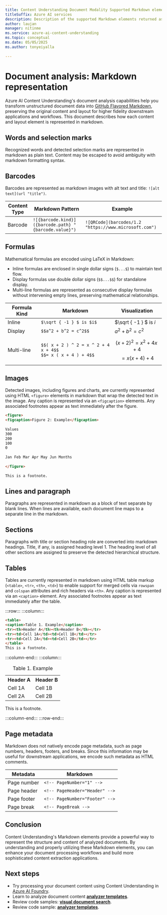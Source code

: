 ```yaml
---
title: Content Understanding Document Modality Supported Markdown elements
titleSuffix: Azure AI services
description: Description of the supported Markdown elements returned as part of the Content Understanding Document response and how to use the response in your applications.
author: laujan
manager: nitinme
ms.service: azure-ai-content-understanding
ms.topic: conceptual
ms.date: 05/05/2025
ms.author: tonyeiyalla
 
---
```

 
# Document analysis: Markdown representation
 
Azure AI Content Understanding's document analysis capabilities help you transform unstructured document data into [GitHub Flavored Markdown](https://github.github.com/gfm), preserving the original content and layout for higher fidelity downstream applications and workflows.  This document describes how each content and layout element is represented in markdown.
 
## Words and selection marks
 
Recognized words and detected selection marks are represented in markdown as plain text.  Content may be escaped to avoid ambiguity with markdown formatting syntax.
 
## Barcodes
 
Barcodes are represented as markdown images with alt text and title: `![alt text](url "title")`.
 
| Content Type | Markdown Pattern | Example |
| --- | --- | --- |
| Barcode | `![{barcode.kind}]({barcode.path} "{barcode.value}")` | `![QRCode](barcodes/1.2 "https://www.microsoft.com")` |
 
## Formulas
 
Mathematical formulas are encoded using LaTeX in Markdown:
 
* Inline formulas are enclosed in single dollar signs (`$...$`) to maintain text flow.
* Display formulas use double dollar signs (`$$...$$`) for standalone display.
* Multi-line formulas are represented as consecutive display formulas without intervening empty lines, preserving mathematical relationships.
 
| Formula Kind | Markdown | Visualization |
| --- | --- | --- |
| Inline | `$\sqrt { -1 } $ is $i$` | $\sqrt { -1 } $ is $i$
| Display | `$$a^2 + b^2 = c^2$$` | $a^2 + b^2 = c^2$ |
| Multi-line | `$$( x + 2 ) ^ 2 = x ^ 2 + 4 x + 4$$`<br/>`$$= x ( x + 4 ) + 4$$` | $$( x + 2 ) ^ 2 = x ^ 2 + 4 x + 4$$ $$= x ( x + 4 ) + 4$$ |
 
## Images
 
Detected images, including figures and charts, are currently represented using HTML `<figure>` elements in markdown that wrap the detected text in the image.  Any caption is represented via an `<figcaption>` elements.  Any associated footnotes appear as text immediately after the figure.
 
``` md
<figure>
<figcaption>Figure 2: Example</figcaption>
 
Values
300
200
100
0
 
Jan Feb Mar Apr May Jun Months
 
</figure>
 
This is a footnote.
```
 
## Lines and paragraph
 
Paragraphs are represented in markdown as a block of text separate by blank lines.
When lines are available, each document line maps to a separate line in the markdown.
 
## Sections
 
Paragraphs with title or section heading role are converted into markdown headings.  Title, if any, is assigned heading level 1.  The heading level of all other sections are assigned to preserve the detected hierarchical structure.
 
## Tables
 
Tables are currently represented in markdown using HTML table markup (`<table>`, `<tr>`, `<th>`, `<td>`) to enable support for merged cells via `rowspan` and `colspan` attributes and rich headers via `<th>`.  Any caption is represented via an `<caption>` element.  Any associated footnotes appear as text immediately after the table.
 
:::row:::
:::column:::
 
``` md
<table>
<caption>Table 1. Example</caption>
<tr><th>Header A</th><th>Header B</th></tr>
<tr><td>Cell 1A</td><td>Cell 1B</td></tr>
<tr><td>Cell 2A</td><td>Cell 2B</td></tr>
</table>
This is a footnote.
```
 
:::column-end:::
:::column:::
   
<table>
<caption>Table 1. Example</caption>
<tr><th>Header A</th><th>Header B</th></tr>
<tr><td>Cell 1A</td><td>Cell 1B</td></tr>
<tr><td>Cell 2A</td><td>Cell 2B</td></tr>
</table>
This is a footnote.
       
:::column-end:::
:::row-end:::
 
## Page metadata
 
Markdown does not natively encode page metadata, such as page numbers, headers, footers, and breaks.
Since this information may be useful for downstream applications, we encode such metadata as HTML comments.
 
| Metadata | Markdown |
| --- | --- |
| Page number | `<!-- PageNumber="1" -->` |
| Page header | `<!-- PageHeader="Header" -->` |
| Page footer | `<!-- PageNumber="Footer" -->` |
| Page break | `<!-- PageBreak -->` |
 
## Conclusion
 
Content Understanding's Markdown elements provide a powerful way to represent the structure and content of analyzed documents. By understanding and properly utilizing these Markdown elements, you can enhance your document processing workflows and build more sophisticated content extraction applications.
 
## Next steps
 
* Try processing your document content using Content Understanding in [Azure AI Foundry](https://aka.ms/cu-landing).
* Learn to analyze document content [**analyzer templates**](../quickstart/use-ai-foundry.md).
* Review code samples: [**visual document search**](https://github.com/Azure-Samples/azure-ai-search-with-content-understanding-python/blob/main/notebooks/search_with_visual_document.ipynb).
* Review code sample: [**analyzer templates**](https://github.com/Azure-Samples/azure-ai-content-understanding-python/tree/main/analyzer_templates).
 
 
 